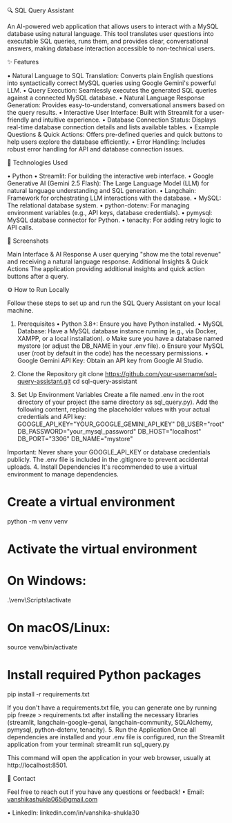 🔍 SQL Query Assistant

An AI-powered web application that allows users to interact with a MySQL database using natural language. This tool translates user questions into executable SQL queries, runs them, and provides clear, conversational answers, making database interaction accessible to non-technical users.

✨ Features

•	Natural Language to SQL Translation: Converts plain English questions into syntactically correct MySQL queries using Google Gemini's powerful LLM.
•	Query Execution: Seamlessly executes the generated SQL queries against a connected MySQL database.
•	Natural Language Response Generation: Provides easy-to-understand, conversational answers based on the query results.
•	Interactive User Interface: Built with Streamlit for a user-friendly and intuitive experience.
•	Database Connection Status: Displays real-time database connection details and lists available tables.
•	Example Questions & Quick Actions: Offers pre-defined queries and quick buttons to help users explore the database efficiently.
•	Error Handling: Includes robust error handling for API and database connection issues.

🚀 Technologies Used

•	Python
•	Streamlit: For building the interactive web interface.
•	Google Generative AI (Gemini 2.5 Flash): The Large Language Model (LLM) for natural language understanding and SQL generation.
•	Langchain: Framework for orchestrating LLM interactions with the database.
•	MySQL: The relational database system.
•	python-dotenv: For managing environment variables (e.g., API keys, database credentials).
•	pymysql: MySQL database connector for Python.
•	tenacity: For adding retry logic to API calls.

📸 Screenshots

Main Interface & AI Response
A user querying "show me the total revenue" and receiving a natural language response.
Additional Insights & Quick Actions
The application providing additional insights and quick action buttons after a query.

⚙️ How to Run Locally

Follow these steps to set up and run the SQL Query Assistant on your local machine.
1. Prerequisites
•	Python 3.8+: Ensure you have Python installed.
•	MySQL Database: Have a MySQL database instance running (e.g., via Docker, XAMPP, or a local installation).
o	Make sure you have a database named mystore (or adjust the DB_NAME in your .env file).
o	Ensure your MySQL user (root by default in the code) has the necessary permissions.
•	Google Gemini API Key: Obtain an API key from Google AI Studio.
2. Clone the Repository
git clone https://github.com/your-username/sql-query-assistant.git
cd sql-query-assistant


3. Set Up Environment Variables
Create a file named .env in the root directory of your project (the same directory as sql_query.py). Add the following content, replacing the placeholder values with your actual credentials and API key:
GOOGLE_API_KEY="YOUR_GOOGLE_GEMINI_API_KEY"
DB_USER="root"
DB_PASSWORD="your_mysql_password"
DB_HOST="localhost"
DB_PORT="3306"
DB_NAME="mystore"


Important: Never share your GOOGLE_API_KEY or database credentials publicly. The .env file is included in the .gitignore to prevent accidental uploads.
4. Install Dependencies
It's recommended to use a virtual environment to manage dependencies.
# Create a virtual environment
python -m venv venv

# Activate the virtual environment
# On Windows:
.\venv\Scripts\activate
# On macOS/Linux:
source venv/bin/activate

# Install required Python packages
pip install -r requirements.txt


If you don't have a requirements.txt file, you can generate one by running pip freeze > requirements.txt after installing the necessary libraries (streamlit, langchain-google-genai, langchain-community, SQLAlchemy, pymysql, python-dotenv, tenacity).
5. Run the Application
Once all dependencies are installed and your .env file is configured, run the Streamlit application from your terminal:
streamlit run sql_query.py


This command will open the application in your web browser, usually at http://localhost:8501.

📧 Contact

Feel free to reach out if you have any questions or feedback!
•	Email: vanshikashukla065@gmail.com

•	LinkedIn: linkedin.com/in/vanshika-shukla30
